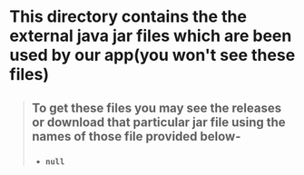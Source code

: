 # This directory contains the the external java jar files which are been used by our app(you won't see these files)
> ##  To get these files you may see the releases or download that particular jar file using the names of those file provided below-
> - ### `null`